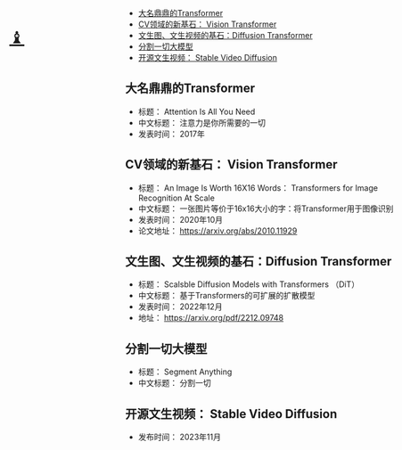 
<p id="top"></p>

<a style="position:fixed;top:100px;left:20px;font-size:30px" href="#top">♝</a>

- [大名鼎鼎的Transformer](#大名鼎鼎的transformer)
- [CV领域的新基石： Vision Transformer](#cv领域的新基石-vision-transformer)
- [文生图、文生视频的基石：Diffusion Transformer](#文生图文生视频的基石diffusion-transformer)
- [分割一切大模型](#分割一切大模型)
- [开源文生视频： Stable Video Diffusion](#开源文生视频-stable-video-diffusion)


##  大名鼎鼎的Transformer

-  标题： Attention  Is  All  You  Need
-  中文标题： 注意力是你所需要的一切
-  发表时间： 2017年


##  CV领域的新基石： Vision Transformer

-  标题： An Image Is Worth 16X16 Words： Transformers for Image Recognition At Scale
-  中文标题： 一张图片等价于16x16大小的字：将Transformer用于图像识别
-  发表时间： 2020年10月
-  论文地址： https://arxiv.org/abs/2010.11929



##  文生图、文生视频的基石：Diffusion Transformer

-  标题： Scalsble Diffusion Models with Transformers   （DiT）
-  中文标题： 基于Transformers的可扩展的扩散模型
-  发表时间： 2022年12月
-  地址： https://arxiv.org/pdf/2212.09748


##  分割一切大模型

-  标题： Segment Anything
-  中文标题： 分割一切


##  开源文生视频： Stable Video Diffusion

-  发布时间： 2023年11月


